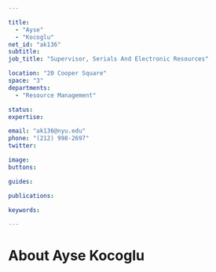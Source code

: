 ```yaml
---

title:
  - "Ayse"
  - "Kocoglu"
net_id: "ak136"
subtitle: 
job_title: "Supervisor, Serials And Electronic Resources"

location: "20 Cooper Square"
space: "3"
departments:
  - "Resource Management"

status: 
expertise:

email: "ak136@nyu.edu"
phone: "(212) 998-2697"
twitter: 

image: 
buttons:

guides:

publications:

keywords:

---
```


# About Ayse Kocoglu


